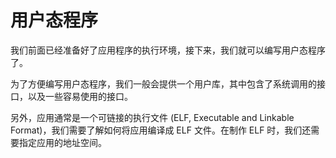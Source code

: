 # 用户态程序

我们前面已经准备好了应用程序的执行环境，接下来，我们就可以编写用户态程序了。

为了方便编写用户态程序，我们一般会提供一个用户库，其中包含了系统调用的接口，以及一些容易使用的接口。

另外，应用通常是一个可链接的执行文件 (ELF, Executable and Linkable Format)，我们需要了解如何将应用编译成 ELF 文件。在制作 ELF 时，我们还需要指定应用的地址空间。
